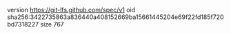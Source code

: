 version https://git-lfs.github.com/spec/v1
oid sha256:3422735863a836440a408152669ba15661445204e69f22fd185f720bd7318227
size 767
